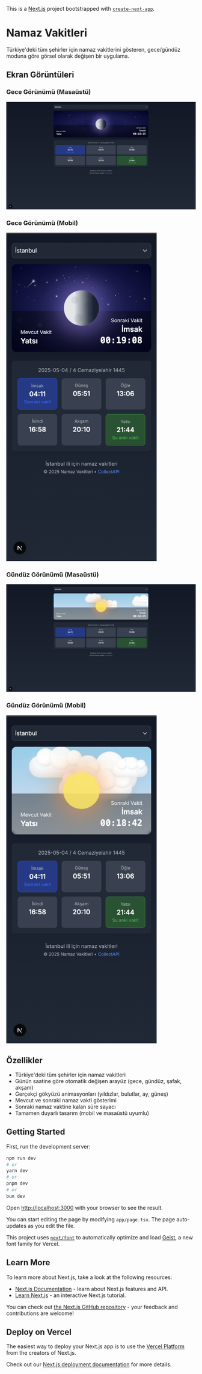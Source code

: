 This is a [Next.js](https://nextjs.org) project bootstrapped with [`create-next-app`](https://nextjs.org/docs/app/api-reference/cli/create-next-app).

# Namaz Vakitleri

Türkiye'deki tüm şehirler için namaz vakitlerini gösteren, gece/gündüz moduna göre görsel olarak değişen bir uygulama.

## Ekran Görüntüleri

### Gece Görünümü (Masaüstü)

<img src="https://github.com/Mehmet-Erdem-Akin/namaz-vakitleri/blob/main/public/screenshots/gece-desktop.png" width="800" alt="Gece Görünümü - Ay ve Yıldızlar">

### Gece Görünümü (Mobil)

<img src="https://github.com/Mehmet-Erdem-Akin/namaz-vakitleri/blob/main/public/screenshots/gece-mobile.png" width="400" alt="Gece Görünümü - Mobil">

### Gündüz Görünümü (Masaüstü)

<img src="https://github.com/Mehmet-Erdem-Akin/namaz-vakitleri/blob/main/public/screenshots/gunduz-desktop.png" width="800" alt="Gündüz Görünümü - Güneş ve Bulutlar">

### Gündüz Görünümü (Mobil)

<img src="https://github.com/Mehmet-Erdem-Akin/namaz-vakitleri/blob/main/public/screenshots/gunduz-mobile.png" width="400" alt="Gündüz Görünümü - Mobil">

## Özellikler

- Türkiye'deki tüm şehirler için namaz vakitleri
- Günün saatine göre otomatik değişen arayüz (gece, gündüz, şafak, akşam)
- Gerçekçi gökyüzü animasyonları (yıldızlar, bulutlar, ay, güneş)
- Mevcut ve sonraki namaz vakti gösterimi
- Sonraki namaz vaktine kalan süre sayacı
- Tamamen duyarlı tasarım (mobil ve masaüstü uyumlu)

## Getting Started

First, run the development server:

```bash
npm run dev
# or
yarn dev
# or
pnpm dev
# or
bun dev
```

Open [http://localhost:3000](http://localhost:3000) with your browser to see the result.

You can start editing the page by modifying `app/page.tsx`. The page auto-updates as you edit the file.

This project uses [`next/font`](https://nextjs.org/docs/app/building-your-application/optimizing/fonts) to automatically optimize and load [Geist](https://vercel.com/font), a new font family for Vercel.

## Learn More

To learn more about Next.js, take a look at the following resources:

- [Next.js Documentation](https://nextjs.org/docs) - learn about Next.js features and API.
- [Learn Next.js](https://nextjs.org/learn) - an interactive Next.js tutorial.

You can check out [the Next.js GitHub repository](https://github.com/vercel/next.js) - your feedback and contributions are welcome!

## Deploy on Vercel

The easiest way to deploy your Next.js app is to use the [Vercel Platform](https://vercel.com/new?utm_medium=default-template&filter=next.js&utm_source=create-next-app&utm_campaign=create-next-app-readme) from the creators of Next.js.

Check out our [Next.js deployment documentation](https://nextjs.org/docs/app/building-your-application/deploying) for more details.
